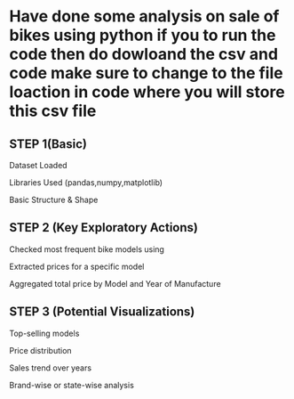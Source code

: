 #  Have done some analysis on sale of bikes using python if you to run the code then do dowloand the csv and code make sure to change to the file loaction in code where you will store this csv file

## STEP 1(Basic)

Dataset Loaded

Libraries Used (pandas,numpy,matplotlib)

Basic Structure & Shape


## STEP 2 (Key Exploratory Actions)

Checked most frequent bike models using

Extracted prices for a specific model

Aggregated total price by Model and Year of Manufacture


## STEP 3 (Potential Visualizations)

Top-selling models

Price distribution

Sales trend over years

Brand-wise or state-wise analysis


